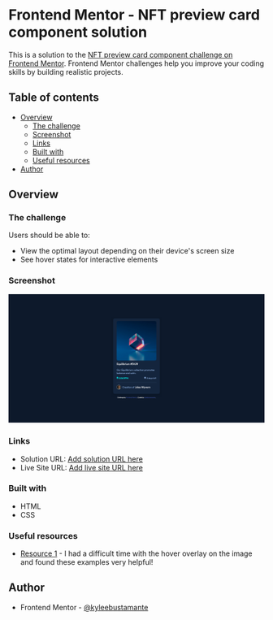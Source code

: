 # Frontend Mentor - NFT preview card component solution

This is a solution to the [NFT preview card component challenge on Frontend Mentor](https://www.frontendmentor.io/challenges/nft-preview-card-component-SbdUL_w0U). Frontend Mentor challenges help you improve your coding skills by building realistic projects. 

## Table of contents

- [Overview](#overview)
  - [The challenge](#the-challenge)
  - [Screenshot](#screenshot)
  - [Links](#links)
  - [Built with](#built-with)
  - [Useful resources](#useful-resources)
- [Author](#author)

## Overview

### The challenge

Users should be able to:

- View the optimal layout depending on their device's screen size
- See hover states for interactive elements

### Screenshot

![](images/screenshot-frontend-mentor-NFT.png)

### Links

- Solution URL: [Add solution URL here](https://github.com/kyleebustamante/nft-preview-frontend-mentor)
- Live Site URL: [Add live site URL here](https://your-live-site-url.com)

### Built with

- HTML
- CSS 

### Useful resources

- [Resource 1](https://www.w3schools.com/howto/howto_css_image_overlay.asp) - I had a difficult time with the hover overlay on the image and found these examples very helpful!

## Author
- Frontend Mentor - [@kyleebustamante](https://www.frontendmentor.io/profile/kyleebustamante)